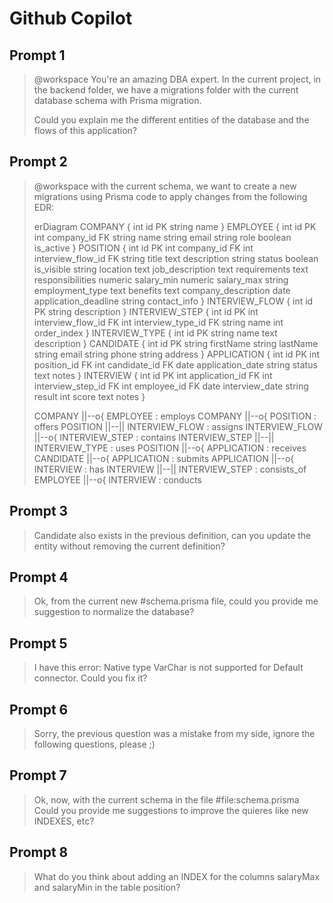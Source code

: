 # Github Copilot

## Prompt 1
>@workspace You're an amazing DBA expert. In the current project, in the backend folder, we have a migrations folder with the current database schema with Prisma migration.
>
>Could you explain me the different entities of the database and the flows of this application?

## Prompt 2
>@workspace with the current schema, we want to create a new migrations using Prisma code to apply changes from the following EDR:
>
>erDiagram COMPANY { int id PK string name } EMPLOYEE { int id PK int company_id FK string name string email string role boolean is_active } POSITION { int id PK int company_id FK int interview_flow_id FK string title text description string status boolean is_visible string location text job_description text requirements text responsibilities numeric salary_min numeric salary_max string employment_type text benefits text company_description date application_deadline string contact_info } INTERVIEW_FLOW { int id PK string description } INTERVIEW_STEP { int id PK int interview_flow_id FK int interview_type_id FK string name int order_index } INTERVIEW_TYPE { int id PK string name text description } CANDIDATE { int id PK string firstName string lastName string email string phone string address } APPLICATION { int id PK int position_id FK int candidate_id FK date application_date string status text notes } INTERVIEW { int id PK int application_id FK int interview_step_id FK int employee_id FK date interview_date string result int score text notes }
>
> COMPANY ||--o{ EMPLOYEE : employs
> COMPANY ||--o{ POSITION : offers
> POSITION ||--|| INTERVIEW_FLOW : assigns
> INTERVIEW_FLOW ||--o{ INTERVIEW_STEP : contains
> INTERVIEW_STEP ||--|| INTERVIEW_TYPE : uses
> POSITION ||--o{ APPLICATION : receives
> CANDIDATE ||--o{ APPLICATION : submits
> APPLICATION ||--o{ INTERVIEW : has
> INTERVIEW ||--|| INTERVIEW_STEP : consists_of
> EMPLOYEE ||--o{ INTERVIEW : conducts

## Prompt 3
>Candidate also exists in the previous definition, can you update the entity without removing the current definition?

## Prompt 4
>Ok, from the current new #schema.prisma file, could you provide me suggestion to normalize the database?

## Prompt 5
>I have this error: Native type VarChar is not supported for Default connector. Could you fix it?

## Prompt 6
>Sorry, the previous question was a mistake from my side, ignore the following questions, please ;)

## Prompt 7
>Ok, now, with the current schema in the file #file:schema.prisma Could you provide me suggestions to improve the quieres like new INDEXES, etc?

## Prompt 8
>What do you think about adding an INDEX for the columns salaryMax and salaryMin in the table position?